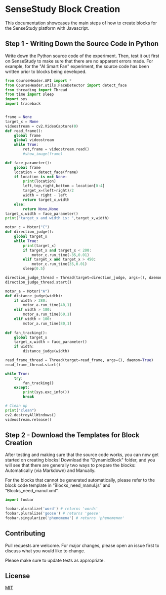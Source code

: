 # SenseStudy Block Creation

This documentation showcases the main steps of how to create blocks for the SenseStudy platform with Javascript.

## Step 1 - Writing Down the Source Code in Python

Write down the Python source code of the experiment. Then, test it out first on SenseStudy to make sure that there are no apparent errors made.
For example, for the "AI Smart Fan" experiment, the source code has been written prior to blocks being developed.

```python
from CourseHeader.API import *
from CourseHeader.utils.FaceDetector import detect_face
from threading import Thread
from time import sleep
import sys
import traceback


frame = None
target_x = None
videostream = cv2.VideoCapture(0)
def read_frame():
    global frame
    global videostream
    while True:
        ret,frame = videostream.read()
        #show_image(frame)

def face_parameter():
    global frame
    location = detect_face(frame)
    if location is not None:
        print(location)
        left,top,right,bottom = location[0:4]
        target_x=(left+right)/2
        width = right - left
        return target_x,width
    else:
        return None,None
target_x,width = face_parameter()
print("target_x and width is: ",target_x,width)

motor_c = Motor("C")
def direction_judge():
    global target_x
    while True:
        print(target_x)
        if target_x and target_x < 200:
            motor_c.run_time(-35,0.01)
        elif target_x and target_x > 450:
            motor_c.run_time(35,0.01)
        sleep(0.5)

direction_judge_thread = Thread(target=direction_judge, args=(), daemon=True)
direction_judge_thread.start()

motor_a = Motor("A")
def distance_judge(width):
    if width > 280:
        motor_a.run_time(40,1)
    elif width > 180:
        motor_a.run_time(60,1)
    elif width > 100:
        motor_a.run_time(80,1)
        
def fan_tracking():
    global target_x
    target_x,width = face_parameter()
    if width:
        distance_judge(width)

read_frame_thread = Thread(target=read_frame, args=(), daemon=True)
read_frame_thread.start()

while True:
    try:
        fan_tracking()
    except:
        print(sys.exc_info())
        break

# Clean up
print("clean")
cv2.destroyAllWindows()
videostream.release()
```

## Step 2 - Download the Templates for Block Creation
After testing and making sure that the source code works, you can now get started on creating blocks! Download the "DynamicBlock" folder, and you will see that there are generally two ways to prepare the blocks: Automatically (via Markdown) and Manually. 

For the blocks that cannot be generated automatically, please refer to the block code template in “Blocks_need_manul.js” and “Blocks_need_manul.xml”.  


```python
import foobar

foobar.pluralize('word') # returns 'words'
foobar.pluralize('goose') # returns 'geese'
foobar.singularize('phenomena') # returns 'phenomenon'
```

## Contributing
Pull requests are welcome. For major changes, please open an issue first to discuss what you would like to change.

Please make sure to update tests as appropriate.

## License
[MIT](https://choosealicense.com/licenses/mit/)
